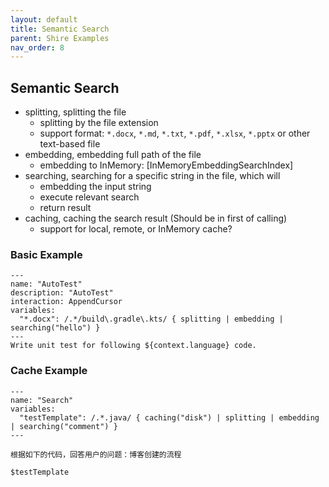 ```yaml
---
layout: default
title: Semantic Search
parent: Shire Examples
nav_order: 8
---
```


## Semantic Search

- splitting, splitting the file
  - splitting by the file extension
  - support format: `*.docx`, `*.md`, `*.txt`, `*.pdf`, `*.xlsx`, `*.pptx` or other text-based file
- embedding, embedding full path of the file
  - embedding to InMemory: [InMemoryEmbeddingSearchIndex]
- searching, searching for a specific string in the file, which will
  - embedding the input string
  - execute relevant search
  - return result
- caching, caching the search result (Should be in first of calling)
  - support for local, remote, or InMemory cache?

### Basic Example


```shire
---
name: "AutoTest"
description: "AutoTest"
interaction: AppendCursor
variables:
  "*.docx": /.*/build\.gradle\.kts/ { splitting | embedding | searching("hello") }
---
Write unit test for following ${context.language} code.
```

### Cache Example

```shire
---
name: "Search"
variables:
  "testTemplate": /.*.java/ { caching("disk") | splitting | embedding | searching("comment") }
---

根据如下的代码，回答用户的问题：博客创建的流程

$testTemplate
```
